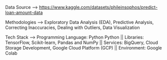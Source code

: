 Data Source --> https://www.kaggle.com/datasets/phileinsophos/predict-loan-amount-data

Methodologies --> Exploratory Data Analysis (EDA), Predictive Analysis, Correcting Inaccuracies, Dealing with Outliers, Data Visualization

Tech Stack --> Programming Language: Python Python || Libraries: TensorFlow, Scikit-learn, Pandas and NumPy || Services: BigQuery, Cloud Storage Development, Google Cloud Platform (GCP) || Environment: Google Colab
